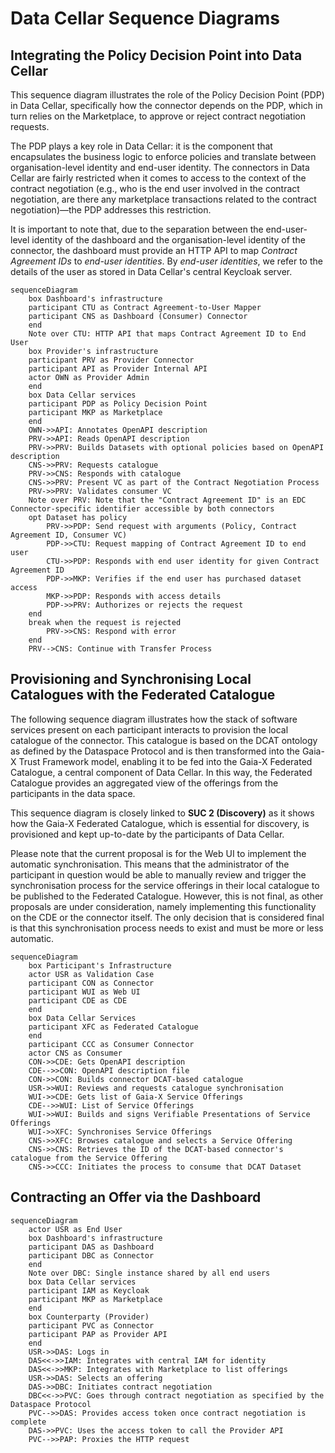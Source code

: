 # Data Cellar Sequence Diagrams

## Integrating the Policy Decision Point into Data Cellar

This sequence diagram illustrates the role of the Policy Decision Point (PDP) in Data Cellar, specifically how the connector depends on the PDP, which in turn relies on the Marketplace, to approve or reject contract negotiation requests.

The PDP plays a key role in Data Cellar: it is the component that encapsulates the business logic to enforce policies and translate between organisation-level identity and end-user identity. The connectors in Data Cellar are fairly restricted when it comes to access to the context of the contract negotiation (e.g., who is the end user involved in the contract negotiation, are there any marketplace transactions related to the contract negotiation)—the PDP addresses this restriction.

It is important to note that, due to the separation between the end-user-level identity of the dashboard and the organisation-level identity of the connector, the dashboard must provide an HTTP API to map *Contract Agreement IDs* to *end-user identities*. By *end-user identities*, we refer to the details of the user as stored in Data Cellar's central Keycloak server.

```mermaid
sequenceDiagram
    box Dashboard's infrastructure
    participant CTU as Contract Agreement-to-User Mapper
    participant CNS as Dashboard (Consumer) Connector
    end
    Note over CTU: HTTP API that maps Contract Agreement ID to End User
    box Provider's infrastructure
    participant PRV as Provider Connector
    participant API as Provider Internal API
    actor OWN as Provider Admin
    end
    box Data Cellar services
    participant PDP as Policy Decision Point
    participant MKP as Marketplace
    end
    OWN->>API: Annotates OpenAPI description
    PRV->>API: Reads OpenAPI description
    PRV->>PRV: Builds Datasets with optional policies based on OpenAPI description
    CNS->>PRV: Requests catalogue
    PRV->>CNS: Responds with catalogue
    CNS->>PRV: Present VC as part of the Contract Negotiation Process
    PRV->>PRV: Validates consumer VC
    Note over PRV: Note that the "Contract Agreement ID" is an EDC Connector-specific identifier accessible by both connectors
    opt Dataset has policy
        PRV->>PDP: Send request with arguments (Policy, Contract Agreement ID, Consumer VC)
        PDP->>CTU: Request mapping of Contract Agreement ID to end user
        CTU->>PDP: Responds with end user identity for given Contract Agreement ID
        PDP->>MKP: Verifies if the end user has purchased dataset access
        MKP->>PDP: Responds with access details
        PDP->>PRV: Authorizes or rejects the request
    end
    break when the request is rejected
        PRV->>CNS: Respond with error
    end
    PRV-->CNS: Continue with Transfer Process
```

## Provisioning and Synchronising Local Catalogues with the Federated Catalogue

The following sequence diagram illustrates how the stack of software services present on each participant interacts to provision the local catalogue of the connector. This catalogue is based on the DCAT ontology as defined by the Dataspace Protocol and is then transformed into the Gaia-X Trust Framework model, enabling it to be fed into the Gaia-X Federated Catalogue, a central component of Data Cellar. In this way, the Federated Catalogue provides an aggregated view of the offerings from the participants in the data space.

This sequence diagram is closely linked to **SUC 2 (Discovery)** as it shows how the Gaia-X Federated Catalogue, which is essential for discovery, is provisioned and kept up-to-date by the participants of Data Cellar.

Please note that the current proposal is for the Web UI to implement the automatic synchronisation. This means that the administrator of the participant in question would be able to manually review and trigger the synchronisation process for the service offerings in their local catalogue to be published to the Federated Catalogue. However, this is not final, as other proposals are under consideration, namely implementing this functionality on the CDE or the connector itself. The only decision that is considered final is that this synchronisation process needs to exist and must be more or less automatic.

```mermaid
sequenceDiagram
    box Participant's Infrastructure
    actor USR as Validation Case
    participant CON as Connector
    participant WUI as Web UI
    participant CDE as CDE
    end
    box Data Cellar Services
    participant XFC as Federated Catalogue
    end
    participant CCC as Consumer Connector
    actor CNS as Consumer
    CON->>CDE: Gets OpenAPI description
    CDE-->>CON: OpenAPI description file
    CON->>CON: Builds connector DCAT-based catalogue
    USR->>WUI: Reviews and requests catalogue synchronisation
    WUI->>CDE: Gets list of Gaia-X Service Offerings
    CDE-->>WUI: List of Service Offerings
    WUI->>WUI: Builds and signs Verifiable Presentations of Service Offerings
    WUI->>XFC: Synchronises Service Offerings
    CNS->>XFC: Browses catalogue and selects a Service Offering
    CNS->>CNS: Retrieves the ID of the DCAT-based connector's catalogue from the Service Offering
    CNS->>CCC: Initiates the process to consume that DCAT Dataset
 ```

## Contracting an Offer via the Dashboard

```mermaid
sequenceDiagram
    actor USR as End User
    box Dashboard's infrastructure
    participant DAS as Dashboard
    participant DBC as Connector
    end
    Note over DBC: Single instance shared by all end users
    box Data Cellar services
    participant IAM as Keycloak
    participant MKP as Marketplace
    end
    box Counterparty (Provider)
    participant PVC as Connector
    participant PAP as Provider API
    end
    USR->>DAS: Logs in
    DAS<<->>IAM: Integrates with central IAM for identity
    DAS<<->>MKP: Integrates with Marketplace to list offerings
    USR->>DAS: Selects an offering
    DAS->>DBC: Initiates contract negotiation
    DBC<<->>PVC: Goes through contract negotiation as specified by the Dataspace Protocol
    PVC-->>DAS: Provides access token once contract negotiation is complete
    DAS->>PVC: Uses the access token to call the Provider API
    PVC-->>PAP: Proxies the HTTP request
```
